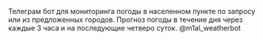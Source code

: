 Телеграм бот для мониторинга погоды в населенном пункте по запросу или из предложенных городов. Прогноз погоды в течение дня через каждые 3 часа и на последующие четверо суток.
@m1al_weatherbot
